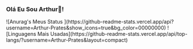 ### Olá Eu Sou Arthur👋!
<div style=' display: flex;justify-content: center; align-items: center;'>
![Anurag's Meus Status ](https://github-readme-stats.vercel.app/api?username=Arthur-Prates&show_icons=true&bg_color=00000000) ![Linguagens Mais Usadas](https://github-readme-stats.vercel.app/api/top-langs/?username=Arthur-Prates&layout=compact)
</div>
